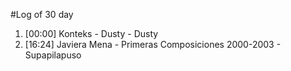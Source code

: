 #Log of 30 day

1. [00:00] Konteks - Dusty - Dusty
1. [16:24] Javiera Mena - Primeras Composiciones 2000-2003 - Supapilapuso
